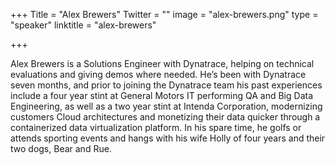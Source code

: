 +++
Title = "Alex Brewers"
Twitter = ""
image = "alex-brewers.png"
type = "speaker"
linktitle = "alex-brewers"

+++

Alex Brewers is a Solutions Engineer with Dynatrace, helping on technical evaluations and giving demos where needed. He’s been with Dynatrace seven months, and prior to joining the Dynatrace team his past experiences include a four year stint at General Motors IT performing QA and Big Data Engineering, as well as a two year stint at Intenda Corporation, modernizing customers Cloud architectures and monetizing their data quicker through a containerized data virtualization platform. In his spare time, he golfs or attends sporting events and hangs with his wife Holly of four years and their two dogs, Bear and Rue. 